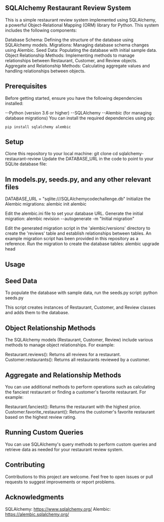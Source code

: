 ## SQLAlchemy Restaurant Review System

This is a simple restaurant review system implemented using SQLAlchemy, a powerful Object-Relational Mapping (ORM) library for Python. This system includes the following components:

Database Schema: Defining the structure of the database using SQLAlchemy models.
Migrations: Managing database schema changes using Alembic.
Seed Data: Populating the database with initial sample data.
Object Relationship Methods: Implementing methods to manage relationships between Restaurant, Customer, and Review objects.
Aggregate and Relationship Methods: Calculating aggregate values and handling relationships between objects.

## Prerequisites

Before getting started, ensure you have the following dependencies installed:

--Python (version 3.6 or higher)
--SQLAlchemy
--Alembic (for managing database migrations)
You can install the required dependencies using pip:

    pip install sqlalchemy alembic

## Setup

Clone this repository to your local machine:
     git clone <repository-url>
     cd sqlalchemy-restaurant-review
Update the DATABASE_URL in the code to point to your SQLite database file:

## In models.py, seeds.py, and any other relevant files

DATABASE_URL = "sqlite:///SQLAlchemycodechallenge.db"
Initialize the Alembic migrations:
    alembic init alembic

Edit the alembic.ini file to set your database URL.
Generate the initial migration:
   alembic revision --autogenerate -m "Initial migration"

Edit the generated migration script in the 'alembic/versions' directory to create the 'reviews' table and establish relationships between tables. An example migration script has been provided in this repository as a reference.
Run the migration to create the database tables:
    alembic upgrade head

## Usage

## Seed Data

To populate the database with sample data, run the seeds.py script:
    python seeds.py

This script creates instances of Restaurant, Customer, and Review classes and adds them to the database.

## Object Relationship Methods

The SQLAlchemy models (Restaurant, Customer, Review) include various methods to manage object relationships. For example:

Restaurant.reviews(): Returns all reviews for a restaurant.
Customer.restaurants(): Returns all restaurants reviewed by a customer.

## Aggregate and Relationship Methods

You can use additional methods to perform operations such as calculating the fanciest restaurant or finding a customer's favorite restaurant. For example:

Restaurant.fanciest(): Returns the restaurant with the highest price.
Customer.favorite_restaurant(): Returns the customer's favorite restaurant based on the highest review rating.

## Running Custom Queries

You can use SQLAlchemy's query methods to perform custom queries and retrieve data as needed for your restaurant review system.

## Contributing

Contributions to this project are welcome. Feel free to open issues or pull requests to suggest improvements or report problems.

## Acknowledgments
SQLAlchemy: https://www.sqlalchemy.org/
Alembic: https://alembic.sqlalchemy.org/



